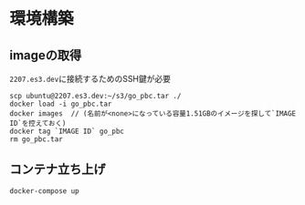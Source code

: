 # 環境構築
## imageの取得
`2207.es3.dev`に接続するためのSSH鍵が必要
```
scp ubuntu@2207.es3.dev:~/s3/go_pbc.tar ./
docker load -i go_pbc.tar
docker images  // (名前が<none>になっている容量1.51GBのイメージを探して`IMAGE ID`を控えておく)
docker tag `IMAGE ID` go_pbc
rm go_pbc.tar
```
## コンテナ立ち上げ
```
docker-compose up
```